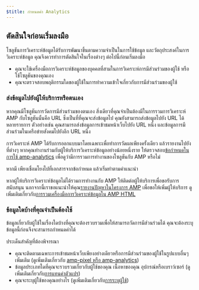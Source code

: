 ```yaml
---
$title: กำหนดค่า Analytics
---
```


## ตัดสินใจก่อนเริ่มลงมือ

โซลูชันการวิเคราะห์ข้อมูลได้รับการพัฒนาขึ้นตามความจำเป็นในการใช้ข้อมูล
และวัตถุประสงค์ในการวิเคราะห์ข้อมูล คุณจึงควรทำการตัดสินใจในเรื่องต่างๆ ต่อไปนี้ก่อนเริ่มลงมือ

* คุณจะใช้เครื่องมือการวิเคราะห์ข้อมูลของบุคคลที่สามในการวิเคราะห์การมีส่วนร่วมของผู้ใช้
หรือใช้โซลูชันของคุณเอง
* คุณจะตรวจสอบพฤติกรรมใดของผู้ใช้ในการทำความเข้าใจเกี่ยวกับการมีส่วนร่วมของผู้ใช้

### ส่งข้อมูลไปยังผู้ให้บริการหรือตนเอง

หากคุณมีโซลูชันการวัดการมีส่วนร่วมของตนเอง
สิ่งเดียวที่คุณจำเป็นต้องมีในการรวมการวิเคราะห์ AMP กับโซลูชันนั้นคือ URL
ซึ่งเป็นที่ที่คุณจะส่งข้อมูลไป
คุณยังสามารถส่งข้อมูลไปยัง URL ได้หลายรายการ
ตัวอย่างเช่น คุณสามารถส่งข้อมูลการเข้าชมหน้าเว็บไปยัง URL หนึ่ง
และข้อมูลการมีส่วนร่วมในเครือข่ายสังคมไปยังอีก URL หนึ่ง

การวิเคราะห์ AMP ได้รับการออกแบบมาโดยเฉพาะเพื่อทำการวัดผลเพียงครั้งเดียว แล้วรายงานไปยังที่ต่างๆ
หากคุณทำงานร่วมกับผู้ให้บริการวิเคราะห์ข้อมูลอย่างน้อยหนึ่งราย
ให้ตรวจสอบ[ข้อกำหนดในการใช้ amp-analytics](/docs/reference/extended/amp-analytics.html)
เพื่อดูว่ามีการรวมการทำงานของโซลูชันกับ AMP หรือไม่

หากมี เพียงเชื่อมโยงไปที่เอกสารจากข้อกำหนด
แล้วเริ่มทำตามคำแนะนำ

หากผู้ให้บริการวิเคราะห์ข้อมูลไม่ได้รวมการทำงานกับ AMP
ให้ติดต่อผู้ให้บริการเพื่อขอรับการสนับสนุน
นอกจากนี้เราขอแนะนำให้คุณ[รายงานปัญหาในโครงการ AMP](https://github.com/ampproject/amphtml/issues/new)
เพื่อขอให้เพิ่มผู้ให้บริการ
ดูเพิ่มเติมเกี่ยวกับ[การรวมเครื่องมือการวิเคราะห์ข้อมูลใน AMP HTML](https://github.com/ampproject/amphtml/blob/master/extensions/amp-analytics/integrating-analytics.md)


### ข้อมูลใดบ้างที่คุณจำเป็นต้องใช้

ข้อมูลเกี่ยวกับผู้ใช้ในเรื่องใดบ้างที่คุณจะต้องรวบรวมเพื่อให้สามารถวัดการมีส่วนร่วมได้
คุณจะต้องระบุข้อมูลนี้ก่อนจึงจะสามารถกำหนดค่าได้

ประเด็นสำคัญที่ต้องพิจารณา

* คุณจะติดตามเฉพาะการเข้าชมหน้าเว็บเพียงอย่างเดียวหรือการมีส่วนร่วมของผู้ใช้ในรูปแบบอื่นๆ เพิ่มเติม
(ดูเพิ่มเติมเกี่ยวกับ [amp-pixel หรือ amp-analytics](/docs/guides/analytics/analytics_basics.html#use-amp-pixel-or-amp-analytics))
* ข้อมูลประเภทใดที่คุณจะรวบรวมเกี่ยวกับผู้ใช้ของคุณ เนื้อหาของคุณ
อุปกรณ์หรือเบราว์เซอร์ (ดูเพิ่มเติมเกี่ยวกับ[การแทนค่าตัวแปร](/docs/guides/analytics/analytics_basics.html#variable-substitution))
* คุณจะระบุผู้ใช้ของคุณอย่างไร (ดูเพิ่มเติมเกี่ยวกับ[การระบุผู้ใช้](/docs/guides/analytics/analytics_basics.html#user-identification))
